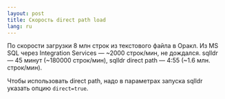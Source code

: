 ```yaml
---
layout: post
title: Скорость direct path load 
lang: ru
---
```


По скорости загрузки 8 млн строк из текстового файла в Оракл. Из MS SQL через Integration Services — ~2000 строк/мин, не дождался. sqlldr — 45 минут (~180000 строк/мин), sqlldr direct path — 4:55 (~1.6 млн. строк/мин). 

Чтобы использовать direct path, надо в параметрах запуска sqlldr указать опцию `direct=true`.

